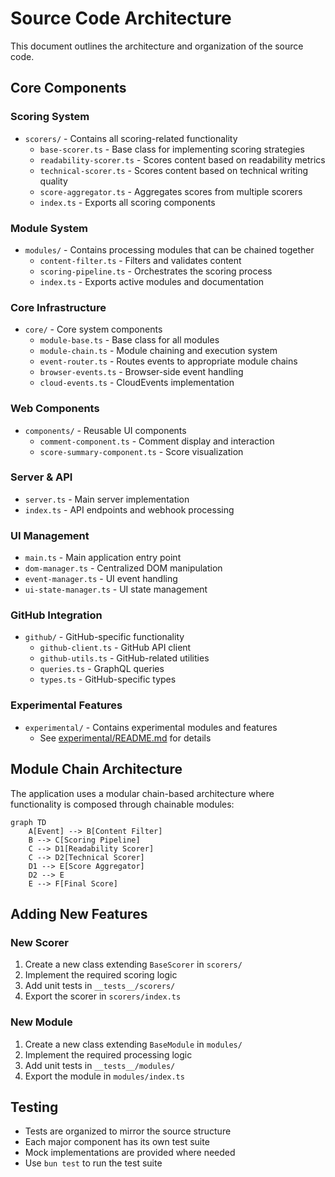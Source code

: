 # Source Code Architecture

This document outlines the architecture and organization of the source code.

## Core Components

### Scoring System
- `scorers/` - Contains all scoring-related functionality
  - `base-scorer.ts` - Base class for implementing scoring strategies
  - `readability-scorer.ts` - Scores content based on readability metrics
  - `technical-scorer.ts` - Scores content based on technical writing quality
  - `score-aggregator.ts` - Aggregates scores from multiple scorers
  - `index.ts` - Exports all scoring components

### Module System
- `modules/` - Contains processing modules that can be chained together
  - `content-filter.ts` - Filters and validates content
  - `scoring-pipeline.ts` - Orchestrates the scoring process
  - `index.ts` - Exports active modules and documentation

### Core Infrastructure
- `core/` - Core system components
  - `module-base.ts` - Base class for all modules
  - `module-chain.ts` - Module chaining and execution system
  - `event-router.ts` - Routes events to appropriate module chains
  - `browser-events.ts` - Browser-side event handling
  - `cloud-events.ts` - CloudEvents implementation

### Web Components
- `components/` - Reusable UI components
  - `comment-component.ts` - Comment display and interaction
  - `score-summary-component.ts` - Score visualization

### Server & API
- `server.ts` - Main server implementation
- `index.ts` - API endpoints and webhook processing

### UI Management
- `main.ts` - Main application entry point
- `dom-manager.ts` - Centralized DOM manipulation
- `event-manager.ts` - UI event handling
- `ui-state-manager.ts` - UI state management

### GitHub Integration
- `github/` - GitHub-specific functionality
  - `github-client.ts` - GitHub API client
  - `github-utils.ts` - GitHub-related utilities
  - `queries.ts` - GraphQL queries
  - `types.ts` - GitHub-specific types

### Experimental Features
- `experimental/` - Contains experimental modules and features
  - See [experimental/README.md](experimental/README.md) for details

## Module Chain Architecture

The application uses a modular chain-based architecture where functionality is composed through chainable modules:

```mermaid
graph TD
    A[Event] --> B[Content Filter]
    B --> C[Scoring Pipeline]
    C --> D1[Readability Scorer]
    C --> D2[Technical Scorer]
    D1 --> E[Score Aggregator]
    D2 --> E
    E --> F[Final Score]
```

## Adding New Features

### New Scorer
1. Create a new class extending `BaseScorer` in `scorers/`
2. Implement the required scoring logic
3. Add unit tests in `__tests__/scorers/`
4. Export the scorer in `scorers/index.ts`

### New Module
1. Create a new class extending `BaseModule` in `modules/`
2. Implement the required processing logic
3. Add unit tests in `__tests__/modules/`
4. Export the module in `modules/index.ts`

## Testing

- Tests are organized to mirror the source structure
- Each major component has its own test suite
- Mock implementations are provided where needed
- Use `bun test` to run the test suite
